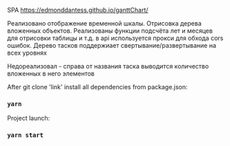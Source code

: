 SPA https://edmonddantess.github.io/ganttChart/

Реализовано отображение временной шкалы. Отрисовка дерева вложенных объектов. Реализованы функции подсчёта лет и месяцев для отрисовки таблицы и т.д.
в api используется прокси для обхода cors ошибок. Дерево тасков поддержиает свертывание/развертывание  на всех уровнях


Недореализовал - справа от названия таска выводится количество вложенных в него элементов 

After git clone 'link' install all dependencies from package.json:
### `yarn`
Project launch:
### `yarn start`

